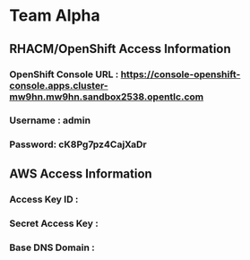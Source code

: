 # Team Alpha 

## RHACM/OpenShift Access Information

### OpenShift Console URL : https://console-openshift-console.apps.cluster-mw9hn.mw9hn.sandbox2538.opentlc.com
### Username : admin
### Password: cK8Pg7pz4CajXaDr

## AWS Access Information

### Access Key ID :
### Secret Access Key :
### Base DNS Domain : 






